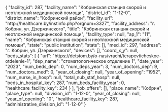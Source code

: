 {
    "facility_id": 287,
    "facility_name": "Кобринская станция скорой и неотложной медицинской помощи",
    "district_id": "1-12-0",
    "district_name": "Кобринский район",
    "facility_url": "http:\/\/healthcare.by\/instinfo.php?orgnum=3327",
    "facility_address": "г. Кобрин, ул. Дзержинского",
    "title": "Кобринская станция скорой и неотложной медицинской помощи",
    "facility_type": null,
    "ap_1": "11",
    "name": "Кобринская станция скорой и неотложной медицинской помощи",
    "state": "public institution",
    "stats": [],
    "med_id": 297,
    "address": "г. Кобрин, ул. Дзержинского",
    "devices": [],
    "coord_x_y": null,
    "beds_stats": [
        {
            "url": "https:\/\/detstom.by\/o-nas\/vrachi\/terapevticheskoe-otdelenie-1",
            "dep_name": "стоматологическое отделение 1",
            "date_year": "2023",
            "num_beds_dep": 0,
            "num_deps_year": 3,
            "num_doctors_dep": 9,
            "num_doctors_med": 0,
            "year_of_closing": null,
            "year_of_opening": "1952",
            "num_nurse_in_hosp": null,
            "total_nub_staf_hosp": null,
            "beds_in_hospital_key": 287,
            "num_beds_facility_year": 0,
            "healthcare_facility_key": 234
        }
    ],
    "job_offers": [],
    "place_name": "Кобрин",
    "place_type": null,
    "division_id": "1-12-0",
    "year_of_closing": null,
    "year_of_opening": "0",
    "healthcare_facility_key": 287,
    "administrative_division_id": "1-12-0"
}